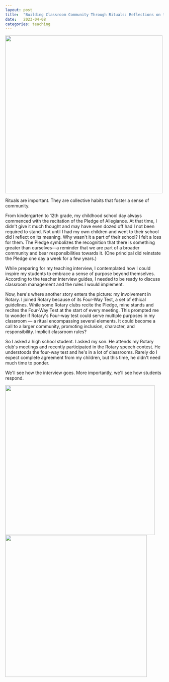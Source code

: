 ```yaml
---
layout: post
title:  "Building Classroom Community Through Rituals: Reflections on the Pledge and Rotary's Four-Way Test"
date:   2023-04-08
categories: teaching
---
```




<img src="https://rotarydistrict6600.org/wp-content/uploads/2018/04/4-Way-Test-1.png" width="500">

Rituals are important. They are collective habits that foster a sense of community.

From kindergarten to 12th grade, my childhood school day always commenced with the recitation of the Pledge of Allegiance. At that time, I didn't give it much thought and may have even dozed off had I not been required to stand. Not until I had my own children and went to their school did I reflect on its meaning. Why wasn't it a part of their school? I felt a loss for them. The Pledge symbolizes the recognition that there is something greater than ourselves—a reminder that we are part of a broader community and bear responsibilities towards it. (One principal did reinstate the Pledge one day a week for a few years.)

While preparing for my teaching interview, I contemplated how I could inspire my students to embrace a sense of purpose beyond themselves. According to the teacher interview guides, I needed to be ready to discuss classroom management and the rules I would implement.

Now, here's where another story enters the picture: my involvement in Rotary. I joined Rotary because of its Four-Way Test, a set of ethical guidelines. While some Rotary clubs recite the Pledge, mine stands and recites the Four-Way Test at the start of every meeting. This prompted me to wonder if Rotary's Four-way test could serve multiple purposes in my classroom — a ritual encompassing several elements. It could become a call to a larger community, promoting inclusion, character, and responsibility. Implicit classroom rules?

So I asked a high school student. I asked my son. He attends my Rotary club's meetings and recently participated in the Rotary speech contest. He understoods the four-way test and he's in a lot of classrooms. Rarely do I expect complete agreement from my children, but this time, he didn't need much time to ponder.

We'll see how the interview goes. More importantly, we'll see how students respond.

<a href="https://portal.clubrunner.ca/50085/stories/peaceful-schools-and-4-way-test-programs"><img src="https://clubrunner.blob.core.windows.net/00000050085/Images/Peaceful-Schools-4-Way-Test.jpg" height="475"></a>
<a href="https://rotarydistrict7030.org/stories/reflections-on-the-four-way-test"><img src="https://i.pinimg.com/originals/cf/a3/d6/cfa3d6dab4626aaff483a531e4681c69.png" height="450"></a>
